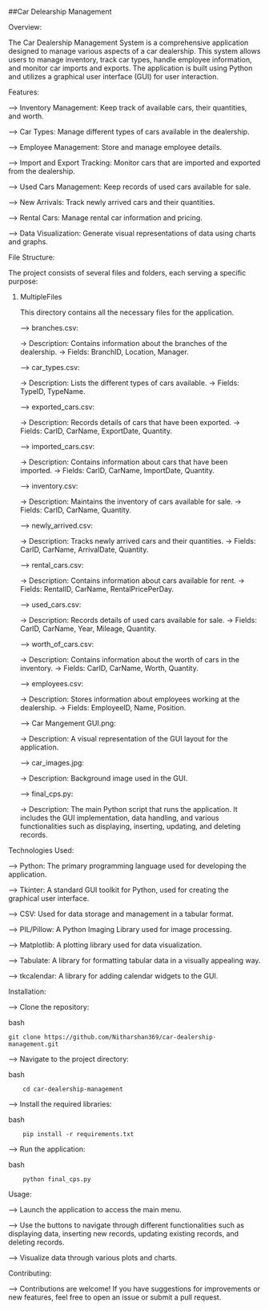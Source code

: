##Car Delearship Management

Overview:
  
  The Car Dealership Management System is a comprehensive application designed to manage various aspects of a car dealership. This system allows users to manage inventory, track car types, handle employee information, and monitor car imports and exports. The application is built using Python and utilizes a graphical user interface (GUI) for user interaction.

Features:

  --> Inventory Management: Keep track of available cars, their quantities, and worth.
  
  --> Car Types: Manage different types of cars available in the dealership.
  
  --> Employee Management: Store and manage employee details.
  
  --> Import and Export Tracking: Monitor cars that are imported and exported from the dealership.
  
  --> Used Cars Management: Keep records of used cars available for sale.
  
  --> New Arrivals: Track newly arrived cars and their quantities.
  
  --> Rental Cars: Manage rental car information and pricing.
  
  --> Data Visualization: Generate visual representations of data using charts and graphs.
  
  
File Structure:

  The project consists of several files and folders, each serving a specific purpose:
  
  1. MultipleFiles

     This directory contains all the necessary files for the application.
     
     --> branches.csv:

       -> Description: Contains information about the branches of the dealership.
       -> Fields: BranchID, Location, Manager.
     

     --> car_types.csv:
     
       -> Description: Lists the different types of cars available.
       -> Fields: TypeID, TypeName.
     

     --> exported_cars.csv:
     
       -> Description: Records details of cars that have been exported.
       -> Fields: CarID, CarName, ExportDate, Quantity.
     

     --> imported_cars.csv:
     
       -> Description: Contains information about cars that have been imported.
       -> Fields: CarID, CarName, ImportDate, Quantity.


     --> inventory.csv:
     
       -> Description: Maintains the inventory of cars available for sale.
       -> Fields: CarID, CarName, Quantity.


     --> newly_arrived.csv:
     
       -> Description: Tracks newly arrived cars and their quantities.
       -> Fields: CarID, CarName, ArrivalDate, Quantity.


     --> rental_cars.csv:
     
       -> Description: Contains information about cars available for rent.
       -> Fields: RentalID, CarName, RentalPricePerDay.


     --> used_cars.csv:
     
       -> Description: Records details of used cars available for sale.
       -> Fields: CarID, CarName, Year, Mileage, Quantity.


     --> worth_of_cars.csv:
     
       -> Description: Contains information about the worth of cars in the inventory.
       -> Fields: CarID, CarName, Worth, Quantity.
     

     --> employees.csv:
     
       -> Description: Stores information about employees working at the dealership.
       -> Fields: EmployeeID, Name, Position.


     --> Car Mangement GUI.png:
     
       -> Description: A visual representation of the GUI layout for the application.
     

     --> car_images.jpg:
     
       -> Description: Background image used in the GUI.
       

     --> final_cps.py:
     
       -> Description: The main Python script that runs the application. It includes the GUI implementation, data handling, and various functionalities such as displaying, inserting, updating, and deleting                              records.


Technologies Used:

--> Python: The primary programming language used for developing the application.

--> Tkinter: A standard GUI toolkit for Python, used for creating the graphical user interface.

--> CSV: Used for data storage and management in a tabular format.

--> PIL/Pillow: A Python Imaging Library used for image processing.

--> Matplotlib: A plotting library used for data visualization.

--> Tabulate: A library for formatting tabular data in a visually appealing way.

--> tkcalendar: A library for adding calendar widgets to the GUI.


Installation:

--> Clone the repository:

  bash
  
    git clone https://github.com/Nitharshan369/car-dealership-management.git
        

--> Navigate to the project directory:

  bash
  
        cd car-dealership-management


--> Install the required libraries:
    
  bash
  
        pip install -r requirements.txt


--> Run the application:

  bash
  
        python final_cps.py


Usage:

--> Launch the application to access the main menu.

--> Use the buttons to navigate through different functionalities such as displaying data, inserting new records, updating existing records, and deleting records.

--> Visualize data through various plots and charts.


Contributing:

--> Contributions are welcome! If you have suggestions for improvements or new features, feel free to open an issue or submit a pull request.
